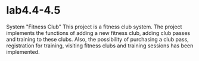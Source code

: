 # lab4.4-4.5
System "Fitness Club"
This project is a fitness club system. The project implements the functions of adding a new fitness club, adding club passes and training to these clubs.
Also, the possibility of purchasing a club pass, registration for training, visiting fitness clubs and training sessions has been implemented.
